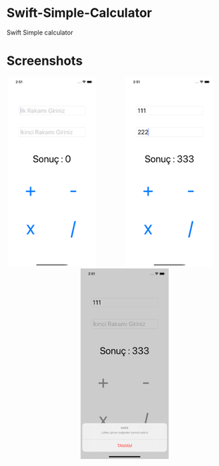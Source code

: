 # Swift-Simple-Calculator

Swift Simple calculator 

# Screenshots 

<div align="center">
<img src="https://github.com/burakJs/Swift-Simple-Calculator/blob/master/screenshots/screenshot1.png" width="200" >
&nbsp; &nbsp; &nbsp; &nbsp; &nbsp; &nbsp; &nbsp; &nbsp;
<img src="https://github.com/burakJs/Swift-Simple-Calculator/blob/master/screenshots/screenshot2.png" width="200" >
&nbsp; &nbsp; &nbsp; &nbsp; &nbsp; &nbsp; &nbsp; &nbsp;
<img src="https://github.com/burakJs/Swift-Simple-Calculator/blob/master/screenshots/screenshot3.png" width="200" >
</div>
